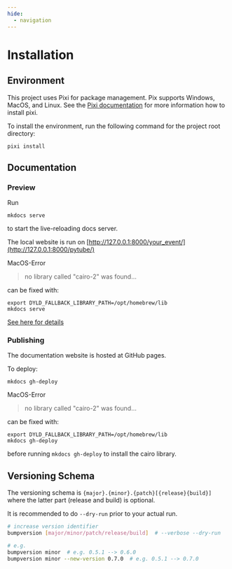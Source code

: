 ```yaml
---
hide:
  - navigation
---
```

# Installation

## Environment

This project uses Pixi for package management. Pix supports Windows, MacOS, and Linux.
See the [Pixi documentation](https://pixi.sh/latest/) for more information how to install pixi.

To install the environment, run the following command for the project root directory:

```shell
pixi install
```

## Documentation
### Preview

Run  
```
mkdocs serve
```  
to start the live-reloading docs server.

The local website is run
on [http://127.0.0.1:8000/your_event/](http://127.0.0.1:8000/pytube/)

MacOS-Error 
>no library called "cairo-2" was found…
 
can be fixed with:
```
export DYLD_FALLBACK_LIBRARY_PATH=/opt/homebrew/lib
mkdocs serve
```
[See here for details](https://t.ly/MfX6u)

### Publishing

The documentation website is hosted at GitHub pages.

To deploy:
```
mkdocs gh-deploy
```

MacOS-Error
>no library called "cairo-2" was found…

can be fixed with:
```
export DYLD_FALLBACK_LIBRARY_PATH=/opt/homebrew/lib
mkdocs gh-deploy
```

before running `mkdocs gh-deploy` to install the cairo library.

## Versioning Schema

The versioning schema is `{major}.{minor}.{patch}[{release}{build}]` where the
latter part (release and build) is optional.

It is recommended to do `--dry-run` prior to your actual run.

```bash
# increase version identifier
bumpversion [major/minor/patch/release/build]  # --verbose --dry-run

# e.g.
bumpversion minor  # e.g. 0.5.1 --> 0.6.0
bumpversion minor --new-version 0.7.0  # e.g. 0.5.1 --> 0.7.0
```
